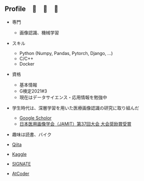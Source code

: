 ## Profile　🛵　🛵　🛵

- 専門
  - 画像認識、機械学習
- スキル
  - Python (Numpy, Pandas, Pytorch, Django, ...)
  - C/C++
  - Docker
- 資格
  - 基本情報
  - G検定2021#3
  - 現在はデータサイエンス・応用情報を勉強中
- 学生時代は、深層学習を用いた医療画像認識の研究に取り組んだ
  - [Google Scholor](https://scholar.google.co.jp/citations?user=m3oQN9oAAAAJ&hl=ja)
  - [日本医用画像学会（JAMIT）第37回大会 大会奨励賞受賞](http://www.jamit.jp/outline/history/shoreisho-list.html)
- 趣味は読書、バイク


- [Qiita](https://qiita.com/git-hatano)
- [Kaggle](https://www.kaggle.com/kazuhirohatano)
- [SIGNATE](https://signate.jp/profile)
- [AtCoder](https://atcoder.jp/users/hatter17)


<!---
git-hatano/git-hatano is a ✨ special ✨ repository because its `README.md` (this file) appears on your GitHub profile.
You can click the Preview link to take a look at your changes.
--->

